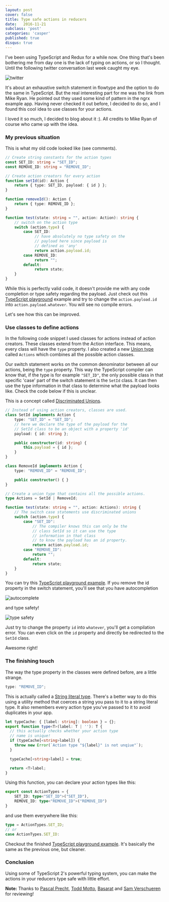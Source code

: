 ```yaml
---
layout: post
cover: false
title: Type safe actions in reducers
date:   2016-11-21
subclass: 'post'
categories: 'casper'
published: true
disqus: true
---
```

I've been using TypeScript and Redux for a while now. One thing that's been bothering me from day one is the lack of typing on actions, or so I thought. Until the following twitter conversation last week caught my eye.

![twitter](https://www.dropbox.com/s/28omnkkkn1o2rm1/Screenshot%202016-11-16%2016.45.43.png?raw=1)

It's about an exhaustive switch statement in flowtype and the option to do the same in TypeScript. But the real interesting part for me was the link from Mike Ryan. He pointed out they used some kind of pattern in the ngrx example app. Having never checked it out before, I decided to do so, and I found this cool idea to use classes for your actions.

I loved it so much, I decided to blog about it :). All credits to Mike Ryan of course who came up with the idea.

### My previous situation
This is what my old code looked like (see comments).

```typescript
// Create string constants for the action types
const SET_ID: string = "SET_ID";
const REMOVE_ID: string = "REMOVE_ID";

// Create action creators for every action
function setId(id): Action {
	return { type: SET_ID, payload: { id } };
}

function removeId(): Action {
	return { type: REMOVE_ID };
}

function test(state: string = "", action: Action): string {
    // switch on the action type
	switch (action.type) {
		case SET_ID:
		     // have absolutely no type safety on the
		     // payload here since payload is
		     // defined as 'any'
		     return action.payload.id;
		case REMOVE_ID:
	         return "";
		default:
		     return state;
	}
}

```
While this is perfectly valid code, it doesn't provide me with any code completion or type safety regarding the payload.
Just check out this <a href="http://bit.ly/2fVxE7C" target="_blank">TypeScript playground</a> example and try to change the `action.payload.id` into `action.payload.whatever`. You will see no compile errors.

Let's see how this can be improved.

### Use classes to define actions
In the following code snippet I used classes for actions instead of action creators. These classes extend from the Action interface. This means, every class will have the `type` property.
I also created a new <a href="https://www.typescriptlang.org/docs/handbook/advanced-types.html#union-types" target="blank">Union type</a> called `Actions` which combines all the possible action classes.

Our switch statement works on the common denominator between all our actions, being the `type` property. This way the TypeScript compiler can
know that, if the type is for example `"SET_ID"`, the only possible class in that specific 'case' part of the switch statement is the `SetId` class. It can then use the type information in that class to determine what the payload looks like. Check the code below if this is unclear.

This is a concept called <a href="https://www.typescriptlang.org/docs/handbook/advanced-types.html#discriminated-unions" target="_blank">Discriminated Unions</a>.

```typescript
// Instead of using action creators, classes are used.
class SetId implements Action {
	type: "SET_ID" = "SET_ID";
	// here we declare the type of the payload for the
	// SetId class to be an object with a property 'id'
	payload: { id: string };

	public constructor(id: string) {
		this.payload = { id };
	}
}

class RemoveId implements Action {
	type: "REMOVE_ID" = "REMOVE_ID";

	public constructor() { }
}

// Create a union type that contains all the possible actions.
type Actions = SetId | RemoveId;

function test(state: string = "", action: Actions): string {
    // The switch case statements use discriminated unions
	switch (action.type) {
		case "SET_ID":
		    // The compiler knows this can only be the
		    // class SetId so it can use the type
		    // information in that class
		    // to know the payload has an id property.
			return action.payload.id;
		case "REMOVE_ID":
			return "";
		default:
			return state;
	}
}

```

You can try this <a href="http://bit.ly/2fXYiPB" target="_blank">TypeScript playground example</a>. If you remove the id property in the switch statement, you'll see that you have autocompletion

![autocomplete](https://www.dropbox.com/s/1s4zyh01xbp8g2a/Screenshot%202016-11-16%2020.31.03.png?raw=1)

and type safety!

![type safety](https://www.dropbox.com/s/6wtt9oupqr8290z/Screenshot%202016-11-16%2020.45.46.png?raw=1)


Just try to change the property `id` into `whatever`, you'll get a compilation error. You can even click on the `id` property and directly be redirected to the `SetId` class.

Awesome right!

### The finishing touch
The way the type property in the classes were defined before, are a little strange.

```typescript
type: "REMOVE_ID";
```
This is actually called a <a href="https://www.typescriptlang.org/docs/handbook/advanced-types.html#string-literal-types" target="_blank">String literal type</a>.
There's a better way to do this using a utility method that coerces a string you pass to it to a string literal type. It also remembers every action type you've passed to it to avoid duplicates in your app.

```typescript
let typeCache: { [label: string]: boolean } = {};
export function type<T>(label: T | ''): T {
  // this actually checks whether your action type
  // name is unique!
  if (typeCache[<string>label]) {
    throw new Error(`Action type "${label}" is not unqiue"`);
  }

  typeCache[<string>label] = true;

  return <T>label;
}
```

Using this function, you can declare your action types like this:

```typescript
export const ActionTypes = {
	SET_ID: type<"SET_ID">("SET_ID"),
	REMOVE_ID: type<"REMOVE_ID">("REMOVE_ID")
}
```

and use them everywhere like this:

```typescript
type = ActionTypes.SET_ID;
// or
case ActionTypes.SET_ID:
```

Checkout the finished <a href="http://bit.ly/2m7nG7S" target="blank">TypeScript playground example</a>. It's basically the same as the previous one, but cleaner.

### Conclusion
Using some of TypeScript 2's powerful typing system, you can make the actions in your reducers type safe with little effort.

**Note:** Thanks to <a href="https://twitter.com/PascalPrecht" target="_blank">Pascal Precht</a>, <a href="https://twitter.com/toddmotto" target="_blank">Todd Motto</a>, <a href="https://twitter.com/basarat" target="_blank">Basarat</a> and <a href="https://twitter.com/SamVerschueren" target="_blank">Sam Verschueren</a> for reviewing!

